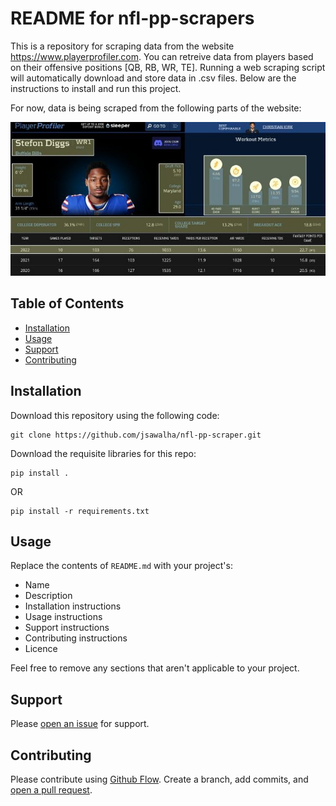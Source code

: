 # README for nfl-pp-scrapers

This is a repository for scraping data from the website https://www.playerprofiler.com. You can retreive data from players based on their offensive positions [QB, RB, WR, TE]. Running a web scraping script will automatically download and store data in .csv files. Below are the instructions to install and run this project.

For now, data is being scraped from the following parts of the website:

![Playerprofiler](/images/highlight_image.jpg)

## Table of Contents

- [Installation](#installation)
- [Usage](#usage)
- [Support](#support)
- [Contributing](#contributing)

## Installation

Download this repository using the following code:

```
git clone https://github.com/jsawalha/nfl-pp-scraper.git
```

Download the requisite libraries for this repo:
```
pip install .
```

OR

```
pip install -r requirements.txt
```

## Usage

Replace the contents of `README.md` with your project's:

- Name
- Description
- Installation instructions
- Usage instructions
- Support instructions
- Contributing instructions
- Licence

Feel free to remove any sections that aren't applicable to your project.

## Support

Please [open an issue](https://github.com/fraction/readme-boilerplate/issues/new) for support.

## Contributing

Please contribute using [Github Flow](https://guides.github.com/introduction/flow/). Create a branch, add commits, and [open a pull request](https://github.com/fraction/readme-boilerplate/compare/).
